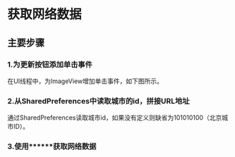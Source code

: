 # 获取网络数据


## 主要步骤



### 1.为更新按钮添加单击事件

在UI线程中，为ImageView增加单击事件，如下图所示。


### 2.从SharedPreferences中读取城市的id，拼接URL地址



通过SharedPreferences读取城市id，如果没有定义则缺省为101010100（北京城市ID）。



### 3.使用******获取网络数据



